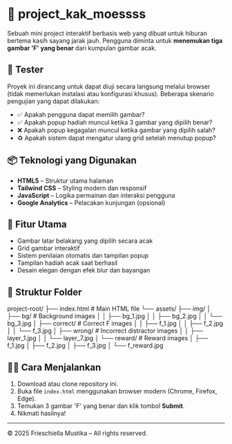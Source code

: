 # 🎯 project_kak_moessss

Sebuah mini project interaktif berbasis web yang dibuat untuk hiburan bertema kasih sayang jarak jauh. Pengguna diminta untuk **menemukan tiga gambar 'F' yang benar** dari kumpulan gambar acak.

## 🧪 Tester

Proyek ini dirancang untuk dapat diuji secara langsung melalui browser (tidak memerlukan instalasi atau konfigurasi khusus). Beberapa skenario pengujian yang dapat dilakukan:

- ✅ Apakah pengguna dapat memilih gambar?
- ✅ Apakah popup hadiah muncul ketika 3 gambar yang dipilih benar?
- ❌ Apakah popup kegagalan muncul ketika gambar yang dipilih salah?
- ♻️ Apakah sistem dapat mengatur ulang grid setelah menutup popup?

## 📦 Teknologi yang Digunakan

- **HTML5** – Struktur utama halaman
- **Tailwind CSS** – Styling modern dan responsif
- **JavaScript** – Logika permainan dan interaksi pengguna
- **Google Analytics** – Pelacakan kunjungan (opsional)

## 📸 Fitur Utama

- Gambar latar belakang yang dipilih secara acak
- Grid gambar interaktif
- Sistem penilaian otomatis dan tampilan popup
- Tampilan hadiah acak saat berhasil
- Desain elegan dengan efek blur dan bayangan

## 📁 Struktur Folder
project-root/
├── index.html                # Main HTML file
└── assets/
    ├── img/
    │   ├── bg/               # Background images
    │   │   ├── bg_1.jpg
    │   │   ├── bg_2.jpg
    │   │   └── bg_3.jpg
    │   ├── correct/          # Correct F images
    │   │   ├── f_1.jpg
    │   │   ├── f_2.jpg
    │   │   └── f_3.jpg
    │   ├── wrong/            # Incorrect distractor images
    │   │   ├── layer_1.jpg
    │   │   └── layer_7.jpg
    │   └── reward/           # Reward images
    │       ├── f_1.jpg
    │       ├── f_2.jpg
    │       ├── f_3.jpg
    │       └── f_reward.jpg


## 👩‍💻 Cara Menjalankan

1. Download atau clone repository ini.
2. Buka file `index.html` menggunakan browser modern (Chrome, Firefox, Edge).
3. Temukan 3 gambar 'F' yang benar dan klik tombol **Submit**.
4. Nikmati hasilnya!

---

&copy; 2025 Frieschiella Mustika – All rights reserved.
